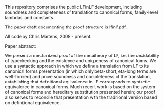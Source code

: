 This repository comprises the public LFinLF development, including
soundness and completeness of translation to canonical forms, family-level
lambdas, and constants.

The paper draft documenting the proof structure is lfinlf.pdf.

All code by Chris Martens, 2008 - present.

Paper abstract:

We present a mechanized proof of the metatheory of LF, i.e. the decidability of
typechecking and the existence and uniqueness of canonical forms. We use a
syntactic approach in which we define a translation from LF to its canonical
forms presentation (in which only beta-short, eta-long terms are well-formed)
and prove soundness and completeness of the translation, establishing that
definitional equivalence in LF corresponds to syntactic equivalence in
canonical forms. Much recent work is based on the system of canonical
forms and hereditary substitution presented herein; our proof also serves
to reconcile that presentation with the traditional version based on
definitional equivalence.

